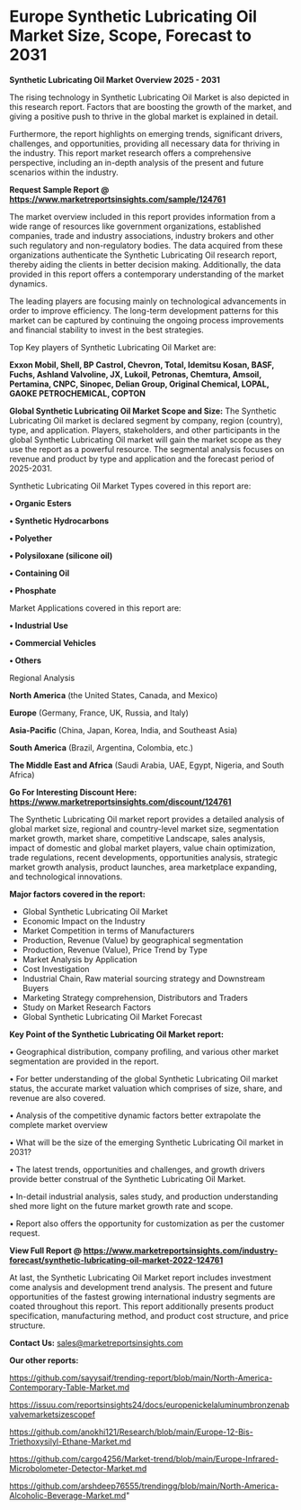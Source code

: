 # Europe Synthetic Lubricating Oil Market Size, Scope, Forecast to 2031

<Strong> Synthetic Lubricating Oil Market Overview 2025 - 2031</strong>

The rising technology in Synthetic Lubricating Oil Market is also depicted in this research report. Factors that are boosting the growth of the market, and giving a positive push to thrive in the global market is explained in detail.

Furthermore, the report highlights on emerging trends, significant drivers, challenges, and opportunities, providing all necessary data for thriving in the industry. This report market research offers a comprehensive perspective, including an in-depth analysis of the present and future scenarios within the industry.

<strong>Request Sample Report @ <a href=https://www.marketreportsinsights.com/sample/124761>https://www.marketreportsinsights.com/sample/124761</a></strong>

The market overview included in this report provides information from a wide range of resources like government organizations, established companies, trade and industry associations, industry brokers and other such regulatory and non-regulatory bodies. The data acquired from these organizations authenticate the Synthetic Lubricating Oil research report, thereby aiding the clients in better decision making. Additionally, the data provided in this report offers a contemporary understanding of the market dynamics.

The leading players are focusing mainly on technological advancements in order to improve efficiency. The long-term development patterns for this market can be captured by continuing the ongoing process improvements and financial stability to invest in the best strategies.

Top Key players of Synthetic Lubricating Oil Market are:

<strong>Exxon Mobil, Shell, BP Castrol, Chevron, Total, Idemitsu Kosan, BASF, Fuchs, Ashland Valvoline, JX, Lukoil, Petronas, Chemtura, Amsoil, Pertamina, CNPC, Sinopec, Delian Group, Original Chemical, LOPAL, GAOKE PETROCHEMICAL, COPTON</strong>

<strong><b>Global Synthetic Lubricating Oil Market Scope and Size:</b></strong>
The Synthetic Lubricating Oil market is declared segment by company, region (country), type, and application. Players, stakeholders, and other participants in the global Synthetic Lubricating Oil market will gain the market scope as they use the report as a powerful resource. The segmental analysis focuses on revenue and product by type and application and the forecast period of 2025-2031.

Synthetic Lubricating Oil Market Types covered in this report are:

<strong>• Organic Esters

• Synthetic Hydrocarbons

• Polyether

• Polysiloxane (silicone oil)

• Containing Oil

• Phosphate</strong>

Market Applications covered in this report are:

<strong>• Industrial Use

• Commercial Vehicles

• Others</strong> 

Regional Analysis

<strong>North America</strong> (the United States, Canada, and Mexico)

<strong>Europe</strong> (Germany, France, UK, Russia, and Italy)

<strong>Asia-Pacific</strong> (China, Japan, Korea, India, and Southeast Asia)

<strong>South America</strong> (Brazil, Argentina, Colombia, etc.)

<strong>The Middle East and Africa</strong> (Saudi Arabia, UAE, Egypt, Nigeria, and South Africa)

<strong>Go For Interesting Discount Here: <a href=https://www.marketreportsinsights.com/discount/124761>https://www.marketreportsinsights.com/discount/124761</a></strong>

The Synthetic Lubricating Oil market report provides a detailed analysis of global market size, regional and country-level market size, segmentation market growth, market share, competitive Landscape, sales analysis, impact of domestic and global market players, value chain optimization, trade regulations, recent developments, opportunities analysis, strategic market growth analysis, product launches, area marketplace expanding, and technological innovations.

<strong><b>Major factors covered in the report:</b></strong>
<ul>
  <li>Global Synthetic Lubricating Oil Market </li>
  <li>Economic Impact on the Industry</li>
  <li>Market Competition in terms of Manufacturers</li>
  <li>Production, Revenue (Value) by geographical segmentation</li>
  <li>Production, Revenue (Value), Price Trend by Type</li>
  <li>Market Analysis by Application</li>
  <li>Cost Investigation</li>
  <li>Industrial Chain, Raw material sourcing strategy and Downstream Buyers</li>
  <li>Marketing Strategy comprehension, Distributors and Traders</li>
  <li>Study on Market Research Factors</li>
  <li>Global Synthetic Lubricating Oil Market Forecast</li>
</ul>

<strong><b>Key Point of the Synthetic Lubricating Oil Market report:</b></strong>

• Geographical distribution, company profiling, and various other market segmentation are provided in the report.

• For better understanding of the global Synthetic Lubricating Oil market status, the accurate market valuation which comprises of size, share, and revenue are also covered.

• Analysis of the competitive dynamic factors better extrapolate the complete market overview

• What will be the size of the emerging Synthetic Lubricating Oil market in 2031?

• The latest trends, opportunities and challenges, and growth drivers provide better construal of the Synthetic Lubricating Oil Market.

• In-detail industrial analysis, sales study, and production understanding shed more light on the future market growth rate and scope.

• Report also offers the opportunity for customization as per the customer request.

<strong><b>View Full Report @ <a href=https://www.marketreportsinsights.com/industry-forecast/synthetic-lubricating-oil-market-2022-124761>https://www.marketreportsinsights.com/industry-forecast/synthetic-lubricating-oil-market-2022-124761</a></b></strong>


At last, the Synthetic Lubricating Oil Market report includes investment come analysis and development trend analysis. The present and future opportunities of the fastest growing international industry segments are coated throughout this report. This report additionally presents product specification, manufacturing method, and product cost structure, and price structure.

<strong>Contact Us:</strong>
sales@marketreportsinsights.com

<strong>Our other reports:</strong>

<a href=https://github.com/sayysaif/trending-report/blob/main/North-America-Contemporary-Table-Market.md>https://github.com/sayysaif/trending-report/blob/main/North-America-Contemporary-Table-Market.md</a>

<a href=https://issuu.com/reportsinsights24/docs/europenickelaluminumbronzenabvalvemarketsizescopef>https://issuu.com/reportsinsights24/docs/europenickelaluminumbronzenabvalvemarketsizescopef</a>

<a href=https://github.com/anokhi121/Research/blob/main/Europe-12-Bis-Triethoxysilyl-Ethane-Market.md>https://github.com/anokhi121/Research/blob/main/Europe-12-Bis-Triethoxysilyl-Ethane-Market.md</a>

<a href=https://github.com/cargo4256/Market-trend/blob/main/Europe-Infrared-Microbolometer-Detector-Market.md>https://github.com/cargo4256/Market-trend/blob/main/Europe-Infrared-Microbolometer-Detector-Market.md</a>

<a href=https://github.com/arshdeep76555/trendingg/blob/main/North-America-Alcoholic-Beverage-Market.md>https://github.com/arshdeep76555/trendingg/blob/main/North-America-Alcoholic-Beverage-Market.md</a>"
